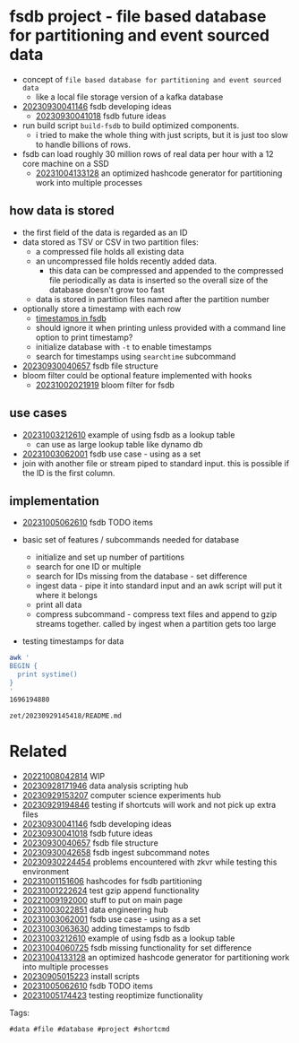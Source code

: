 # fsdb project - file based database for partitioning and event sourced data

- concept of `file based database for partitioning and event sourced data`
  - like a local file storage version of a kafka database
- [20230930041146](/zet/20230930041146/README.md) fsdb developing ideas
  - [20230930041018](/zet/20230930041018/README.md) fsdb future ideas
- run build script `build-fsdb` to build optimized components.
  - i tried to make the whole thing with just scripts, but it is just too slow to handle billions of rows.
- fsdb can load roughly 30 million rows of real data per hour with a 12 core machine on a SSD
  - [20231004133128](/zet/20231004133128/README.md) an optimized hashcode generator for partitioning work into multiple processes

## how data is stored
- the first field of the data is regarded as an ID
- data stored as TSV or CSV in two partition files:
  - a compressed file holds all existing data
  - an uncompressed file holds recently added data.
    - this data can be compressed and appended to the compressed file periodically as data is inserted so the overall size of the database doesn't grow too fast
  - data is stored in partition files named after the partition number
- optionally store a timestamp with each row
  - [timestamps in fsdb](/zet/20231003063630/README.md)
  - should ignore it when printing unless provided with a command line option to print timestamp?
  - initialize database with `-t` to enable timestamps
  - search for timestamps using `searchtime` subcommand
- [20230930040657](/zet/20230930040657/README.md) fsdb file structure
- bloom filter could be optional feature implemented with hooks
  - [20231002021919](/zet/20231002021919/README.md) bloom filter for fsdb

## use cases
- [20231003212610](/zet/20231003212610/README.md) example of using fsdb as a lookup table
  - can use as large lookup table like dynamo db
- [20231003062001](/zet/20231003062001/README.md) fsdb use case - using as a set
- join with another file or stream piped to standard input. this is possible if the ID is the first column.

## implementation
- [20231005062610](/zet/20231005062610/README.md) fsdb TODO items
- basic set of features / subcommands needed for database
  - initialize and set up number of partitions
  - search for one ID or multiple
  - search for IDs missing from the database - set difference
  - ingest data - pipe it into standard input and an awk script will put it where it belongs
  - print all data
  - compress subcommand - compress text files and append to gzip streams together. called by ingest when a partition gets too large

- testing timestamps for data
```bash
awk '
BEGIN {
  print systime()
}
'
1696194880
```

` zet/20230929145418/README.md `

# Related

- [20221008042814](/zet/20221008042814/README.md) WIP
- [20230928171946](/zet/20230928171946/README.md) data analysis scripting hub
- [20230929153207](/zet/20230929153207/README.md) computer science experiments hub
- [20230929194846](/zet/20230929194846/README.md) testing if shortcuts will work and not pick up extra files
- [20230930041146](/zet/20230930041146/README.md) fsdb developing ideas
- [20230930041018](/zet/20230930041018/README.md) fsdb future ideas
- [20230930040657](/zet/20230930040657/README.md) fsdb file structure
- [20230930042658](/zet/20230930042658/README.md) fsdb ingest subcommand notes
- [20230930224454](/zet/20230930224454/README.md) problems encountered with zkvr while testing this environment
- [20231001151606](/zet/20231001151606/README.md) hashcodes for fsdb partitioning
- [20231001222624](/zet/20231001222624/README.md) test gzip append functionality
- [20221009192000](/zet/20221009192000/README.md) stuff to put on main page
- [20231003022851](/zet/20231003022851/README.md) data engineering hub
- [20231003062001](/zet/20231003062001/README.md) fsdb use case - using as a set
- [20231003063630](/zet/20231003063630/README.md) adding timestamps to fsdb
- [20231003212610](/zet/20231003212610/README.md) example of using fsdb as a lookup table
- [20231004060725](/zet/20231004060725/README.md) fsdb missing functionality for set difference
- [20231004133128](/zet/20231004133128/README.md) an optimized hashcode generator for partitioning work into multiple processes
- [20230905015223](/zet/20230905015223/README.md) install scripts
- [20231005062610](/zet/20231005062610/README.md) fsdb TODO items
- [20231005174423](/zet/20231005174423/README.md) testing reoptimize functionality

Tags:

    #data #file #database #project #shortcmd
